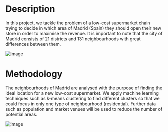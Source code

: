 # Description
In this project, we tackle the problem of a low-cost supermarket chain trying to decide in which area of Madrid (Spain) they should open their new store in order to maximise the revenue. It is important to note that the city of Madrid consists of 21 districts and 131 neighbourhoods with great differences between them.

![image](https://github.com/nitindantu/Retail/assets/41870240/2fa7aae7-2c78-44a3-b48e-ce9cbeb0e6e6)

# Methodology

The neighbourhoods of Madrid are analysed with the purpose of finding the ideal location for a new
low-cost supermarket. We apply machine learning techniques such as k-means clustering to find
different clusters so that we could focus in only one type of neighbourhood (residential). Further data
such as population and market venues will be used to reduce the number of potential areas.

![image](https://github.com/nitindantu/Retail/assets/41870240/fd630b20-4352-4bbc-addd-96727f70e840)
